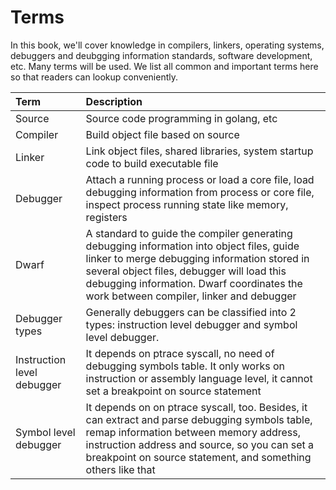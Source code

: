 # Terms

In this book, we'll cover knowledge in compilers, linkers, operating systems, debuggers and deubgging information standards, software development, etc. Many terms will be used. We list all common and important terms here so that readers can lookup conveniently.

| **Term**                     | **Description**                                              |
| :--------------------------- | :----------------------------------------------------------- |
| Source                       | Source code programming in golang, etc                       |
| Compiler                     | Build object file based on source                            |
| Linker                       | Link object files, shared libraries, system startup code to build executable file |
| Debugger                     | Attach a running process or load a core file, load debugging information from process or core file, inspect process running state like memory, registers |
| Dwarf                        | A standard to guide the compiler generating debugging information into object files, guide linker to merge debugging information stored in several object files, debugger will load this debugging information. Dwarf coordinates the work between compiler, linker and debugger |
| Debugger types               | Generally debuggers can be classified into 2 types: instruction level debugger and symbol level debugger. |
| Instruction level debugger   | It depends on ptrace syscall, no need of debugging symbols table. It only works on instruction or assembly language level, it cannot set a breakpoint on source statement |
| Symbol level debugger        | It depends on on ptrace syscall, too. Besides, it can extract and parse debugging symbols table, remap information between memory address, instruction address and source, so you can set a breakpoint on source statement, and something others like that |

